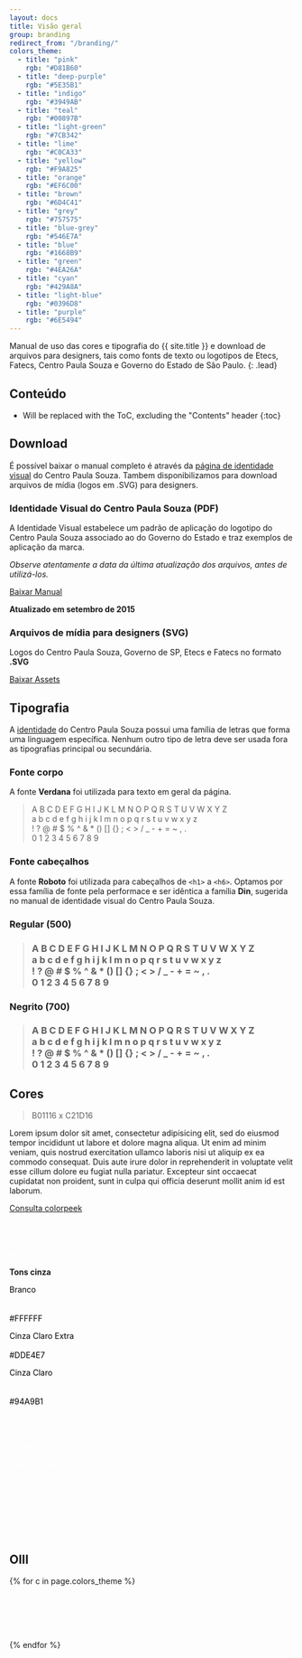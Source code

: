 ```yaml
---
layout: docs
title: Visão geral
group: branding
redirect_from: "/branding/"
colors_theme: 
  - title: "pink"
    rgb: "#D81B60"
  - title: "deep-purple"
    rgb: "#5E35B1"
  - title: "indigo"
    rgb: "#3949AB"
  - title: "teal"
    rgb: "#00897B"
  - title: "light-green"
    rgb: "#7CB342"
  - title: "lime"
    rgb: "#C0CA33"
  - title: "yellow"
    rgb: "#F9A825"
  - title: "orange"
    rgb: "#EF6C00"
  - title: "brown"
    rgb: "#6D4C41"
  - title: "grey"
    rgb: "#757575"
  - title: "blue-grey"
    rgb: "#546E7A"
  - title: "blue"
    rgb: "#1668B9"
  - title: "green"
    rgb: "#4EA26A"
  - title: "cyan"
    rgb: "#429A8A"
  - title: "light-blue"
    rgb: "#0396D8"
  - title: "purple"
    rgb: "#6E5494"
---
```


<!--
  - default
  - red
  - black
  - white
-->

Manual de uso das cores e tipografia do {{ site.title }} e download de arquivos para designers, tais como fonts de texto ou logotipos de Etecs, Fatecs, Centro Paula Souza e Governo do Estado de São Paulo.
{: .lead}

## Conteúdo

* Will be replaced with the ToC, excluding the "Contents" header
{:toc}

## Download

É possível baixar o manual completo é através da [página de identidade visual](http://www.centropaulasouza.sp.gov.br/quem-somos/manual-de-identidade-logo-novo/default.asp) do Centro Paula Souza. Tambem disponibilizamos para download arquivos de mídia (logos em .SVG) para designers.

### Identidade Visual do Centro Paula Souza (PDF)

A Identidade Visual estabelece um padrão de aplicação do logotipo do Centro Paula Souza associado ao do Governo do Estado e traz exemplos de aplicação da marca.

*Observe atentamente a data da última atualização dos arquivos, antes de utilizá-los.*

<p><a href="{{ site.download.brand.manual }}" class="btn btn-md btn-outline btn-block">Baixar Manual</a></p>

**Atualizado em setembro de 2015**

### Arquivos de mídia para designers (SVG)

Logos do Centro Paula Souza, Governo de SP, Etecs e Fatecs no formato **.SVG**

<p><a href="{{ site.download.brand.assets }}" class="btn btn-md btn-outline btn-block">Baixar Assets</a></p>


## Tipografia

A [identidade](http://www.centropaulasouza.sp.gov.br/quem-somos/manual-de-identidade-logo-novo/manual/manual-centro-paula-souza-2015-set.pdf) do Centro Paula Souza possui uma família de letras que forma uma linguagem específica. Nenhum outro tipo de letra deve ser usada fora as tipografias principal ou secundária.

### Fonte corpo

A fonte **Verdana** foi utilizada para texto em geral da página.

<blockquote>
<p>A B C D E F G H I J K L M N O P Q R S T U V W X Y Z<br>
a b c d e f g h i j k l m n o p q r s t u v w x y z<br>
! ? @ # $ % ^ & * () [] {} ; < > / _ - + = ~ , .<br>
0 1 2 3 4 5 6 7 8 9</p>
</blockquote>

### Fonte cabeçalhos

A fonte **Roboto** foi utilizada para cabeçalhos de `<h1>` a `<h6>`. Optamos por essa família de fonte pela performace e ser idêntica a família **Din**, sugerida no manual de identidade visual do Centro Paula Souza.

### Regular (500)

<blockquote>
<h3>A B C D E F G H I J K L M N O P Q R S T U V W X Y Z<br>
a b c d e f g h i j k l m n o p q r s t u v w x y z<br>
! ? @ # $ % ^ & * () [] {} ; < > / _ - + = ~ , .<br>
0 1 2 3 4 5 6 7 8 9</h3>
</blockquote>

### Negrito (700)

<blockquote>
<h3><b>A B C D E F G H I J K L M N O P Q R S T U V W X Y Z<br>
a b c d e f g h i j k l m n o p q r s t u v w x y z<br>
! ? @ # $ % ^ & * () [] {} ; < > / _ - + = ~ , .<br>
0 1 2 3 4 5 6 7 8 9</b></h3>
</blockquote>

## Cores

> B01116 x C21D16

Lorem ipsum dolor sit amet, consectetur adipisicing elit, sed do eiusmod
tempor incididunt ut labore et dolore magna aliqua. Ut enim ad minim veniam,
quis nostrud exercitation ullamco laboris nisi ut aliquip ex ea commodo
consequat. Duis aute irure dolor in reprehenderit in voluptate velit esse
cillum dolore eu fugiat nulla pariatur. Excepteur sint occaecat cupidatat non
proident, sunt in culpa qui officia deserunt mollit anim id est laborum.

<p><a href="http://colorpeek.com/#C21D16,ffffff,dde4e7,94a9b1,688590,4d6269,283337" class="btn btn-sm btn-default">Consulta colorpeek</a></p>
<div class="row">
    <div class="col-sm-12">
        <div class="thumbnail docs-palette palette-fatec-principal-bg" style="color:#fff">
            <p>Principal Fatec (Vermelho)
                <br>
                <br>
                <br>#C21D16</p>
        </div>
    </div>
</div>
<p><b>Tons cinza</b></p>
<div class="row">
    <div class="col-sm-2">
        <div class="thumbnail docs-palette palette-branco-bg" style="color:#000">
            <p>Branco
                <br>
                <br>
                <br>#FFFFFF</p>
        </div>
    </div>
    <div class="col-sm-2">
        <div class="thumbnail docs-palette palette-cinza-claro-extra-bg" style="color:#000">
            <p>Cinza Claro Extra
                <br>
                <br>#DDE4E7</p>
        </div>
    </div>
    <div class="col-sm-2">
        <div class="thumbnail docs-palette palette-cinza-claro-bg" style="color:#000">
            <p>Cinza Claro
                <br>
                <br>
                <br>#94A9B1</p>
        </div>
    </div>
    <div class="col-sm-2">
        <div class="thumbnail docs-palette palette-cinza-bg" style="color:#fff">
            <p>Cinza
                <br>
                <br>
                <br>#688590</p>
        </div>
    </div>
    <div class="col-sm-2">
        <div class="thumbnail docs-palette palette-cinza-escuro-bg" style="color:#fff">
            <p>Cinza Escuro
                <br>
                <br>
                <br>#4D6269</p>
        </div>
    </div>
    <div class="col-sm-2">
        <div class="thumbnail docs-palette palette-cinza-escuro-extra-bg" style="color:#fff">
            <p>Cinza Escuro Extra
                <br>
                <br>#283337</p>
        </div>
    </div>
</div>


<h2>OIII</h2>

<div class="row">
  {% for c in page.colors_theme %}
  <div class="col-sm-2">
    <div class="thumbnail docs-palette palette-{{ c.title }}-bg" style="color:#fff">
      <p>{{ c.title }}<br><br><br>{{ c.rgb }}</p>
    </div>
  </div>
  {% endfor %}
</div>
